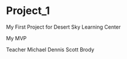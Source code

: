 # Project_1
My First Project for Desert Sky Learning Center

My MVP


Teacher Michael Dennis
Scott Brody
